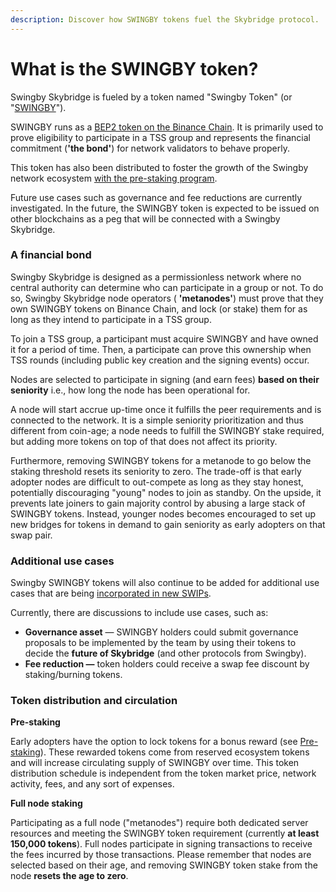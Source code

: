 ```yaml
---
description: Discover how SWINGBY tokens fuel the Skybridge protocol.
---
```


# What is the SWINGBY token?

Swingby Skybridge is fueled by a token named "Swingby Token" \(or "[SWINGBY](https://www.coingecko.com/en/coins/swingby)"\). 

SWINGBY runs as a [BEP2 token on the Binance Chain](https://explorer.binance.org/asset/SWINGBY-888). It is primarily used to prove eligibility to participate in a TSS group and represents the financial commitment \(**'the bond'**\) for network validators to behave properly. 

This token has also been distributed to foster the growth of the Swingby network ecosystem [with the pre-staking program](getting-start/how-to-stake.md).

Future use cases such as governance and fee reductions are currently investigated. In the future, the SWINGBY token is expected to be issued on other blockchains as a peg that will be connected with a Swingby Skybridge.

### **A financial bond** 

Swingby Skybridge is designed as a permissionless network where no central authority can determine who can participate in a group or not. To do so, Swingby Skybridge node operators \( **'metanodes'**\) must prove that they own SWINGBY tokens on Binance Chain, and lock \(or stake\) them for as long as they intend to participate in a TSS group. 

To join a TSS group, a participant must acquire SWINGBY and have owned it for a period of time. Then, a participate can prove this ownership when TSS rounds \(including public key creation and the signing events\) occur.

Nodes are selected to participate in signing \(and earn fees\) **based on their seniority** i.e., how long the node has been operational for. 

A node will start accrue up-time once it fulfills the peer requirements and is connected to the network. It is a simple seniority prioritization and thus different from coin-age; a node needs to fulfill the SWINGBY stake required, but adding more tokens on top of that does not affect its priority. 

Furthermore, removing SWINGBY tokens for a metanode to go below the staking threshold resets its seniority to zero. The trade-off is that early adopter nodes are difficult to out-compete as long as they stay honest, potentially discouraging "young" nodes to join as standby. On the upside, it prevents late joiners to gain majority control by abusing a large stack of SWINGBY tokens. Instead, younger nodes becomes encouraged to set up new bridges for tokens in demand to gain seniority as early adopters on that swap pair.

### **Additional use cases**

Swingby SWINGBY tokens will also continue to be added for additional use cases that are being [incorporated in new SWIPs](https://github.com/SwingbyProtocol/swips).

Currently, there are discussions to include use cases, such as:

* **Governance asset** — SWINGBY holders could submit governance proposals to be implemented by the team by using their tokens to decide the **future of Skybridge** \(and other protocols from Swingby\).
* **Fee reduction —** token holders could receive a swap fee discount by staking/burning tokens.

### Token distribution **and circulation**

**Pre-staking**

Early adopters have the option to lock tokens for a bonus reward \(see [Pre-staking]()\). These rewarded tokens come from reserved ecosystem tokens and will increase circulating supply of SWINGBY over time. This token distribution schedule is independent from the token market price, network activity, fees, and any sort of expenses.

**Full node staking**

Participating as a full node \("metanodes"\) require both dedicated server resources and meeting the SWINGBY token requirement \(currently **at least 150,000 tokens**\). Full nodes participate in signing transactions to receive the fees incurred by those transactions. Please remember that nodes are selected based on their age, and removing SWINGBY token stake from the node **resets the age to zero**.

